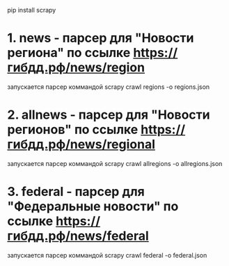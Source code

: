  pip install scrapy

# 1. news - парсер для "Новости региона" по ссылке https://гибдд.рф/news/region
 запускается парсер коммандой scrapy crawl regions -o regions.json
 
 
# 2. allnews - парсер для "Новости регионов" по ссылке https://гибдд.рф/news/regional
 запускается парсер коммандой scrapy crawl allregions -o allregions.json
 
# 3. federal - парсер для "Федеральные новости" по ссылке https://гибдд.рф/news/federal
 запускается парсер коммандой scrapy crawl federal -o federal.json
 

